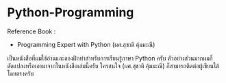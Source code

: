 # Python-Programming

Reference Book : 
   - Programming Expert with Python (ผศ.สุชาติ คุ้มมะณี)
   
เป็นหนังสือที่ผมใช้อ่านและลองฝึกทำสำหรับการเรียนรู้ภาษา Python ครับ ตัวอย่างส่วนมากผมก็ดัดแปลงหรือเอามาจากในหนังสือเล่มนี้ครับ ใครสนใจ (ผศ.สุชาติ คุ้มมะณี) ก็สามารถติดต่อผู้เขียนได้โดยตรงครับ  
